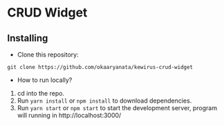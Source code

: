 # CRUD Widget

## Installing

- Clone this repository:

```
git clone https://github.com/okaaryanata/kewirus-crud-widget
```

- How to run locally?

1. cd into the repo.
2. Run `yarn install` or `npm install` to download dependencies.
3. Run `yarn start` or `npm start` to start the development server, program will running in http://localhost:3000/
